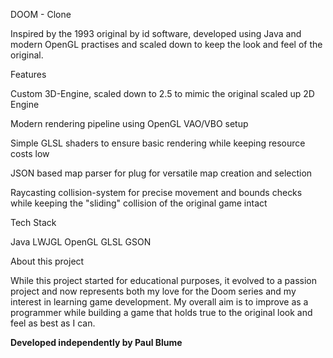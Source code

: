 DOOM - Clone 

Inspired by the 1993 original by id software, developed using Java and modern OpenGL practises and scaled down to keep the look and feel of the original.


Features

Custom 3D-Engine, scaled down to 2.5 to mimic the original scaled up 2D Engine

Modern rendering pipeline using OpenGL VAO/VBO setup 

Simple GLSL shaders to ensure basic rendering while keeping resource costs low

JSON based map parser for plug for versatile map creation and selection

Raycasting collision-system for precise movement and bounds checks while keeping the "sliding" collision of the original game intact


Tech Stack

Java
LWJGL
OpenGL
GLSL
GSON


About this project

While this project started for educational purposes, it evolved to a passion project and now represents both my love for the Doom series and my interest in learning game development.
My overall aim is to improve as a programmer while building a game that holds true to the original look and feel as best as I can.

**Developed independently by Paul Blume**
